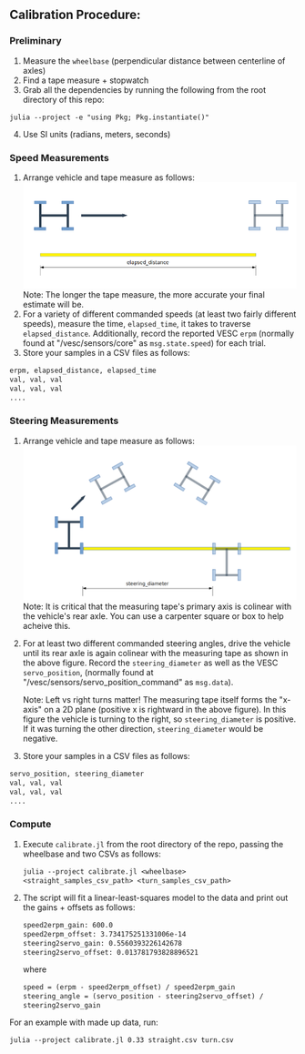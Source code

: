 
## Calibration Procedure:

### Preliminary
1. Measure the `wheelbase` (perpendicular distance between centerline of axles)
2. Find a tape measure + stopwatch
3. Grab all the dependencies by running the following from the root directory of this repo:
```
julia --project -e "using Pkg; Pkg.instantiate()"
```
4. Use SI units (radians, meters, seconds)

### Speed Measurements

1. Arrange vehicle and tape measure as follows:
![straight](straight.png)
    Note: The longer the tape measure, the more accurate your final estimate will be.
2. For a variety of different commanded speeds (at least two fairly different speeds), measure the time, `elapsed_time`, it takes to traverse `elapsed_distance`. Additionally, record the reported VESC `erpm` (normally found at "/vesc/sensors/core" as `msg.state.speed`) for each trial.
3. Store your samples in a CSV files as follows:
```
erpm, elapsed_distance, elapsed_time
val, val, val
val, val, val
....
```

### Steering Measurements
1. Arrange vehicle and tape measure as follows:
![turn](turn.png)
Note: It is critical that the measuring tape's primary axis
is colinear with the vehicle's rear axle. You can use a carpenter square or box to help acheive this.
2. For at least two different commanded steering angles, drive the vehicle until its rear axle is again colinear with the measuring tape as shown in the above figure. Record the `steering_diameter` as well as the VESC `servo_position`, (normally found at "/vesc/sensors/servo_position_command" as `msg.data`).

    Note: Left vs right turns matter! The measuring tape itself forms the "x-axis" on a 2D plane (positive x is rightward in the above figure). In this figure the vehicle is turning to the right, so `steering_diameter` is positive. If it was turning the other direction, `steering_diameter` would be negative.

3. Store your samples in a CSV files as follows:
```
servo_position, steering_diameter
val, val, val
val, val, val
....
```

### Compute
1. Execute `calibrate.jl` from the root directory of the repo, passing the wheelbase and two CSVs as follows:
    ```
    julia --project calibrate.jl <wheelbase> <straight_samples_csv_path> <turn_samples_csv_path>
    ```

2. The script will fit a linear-least-squares model to the data and print out the gains + offsets as follows:

    ```
    speed2erpm_gain: 600.0
    speed2erpm_offset: 3.734175251331006e-14
    steering2servo_gain: 0.5560393226142678
    steering2servo_offset: 0.013781793828896521
    ```
    where
    ```
    speed = (erpm - speed2erpm_offset) / speed2erpm_gain
    steering_angle = (servo_position - steering2servo_offset) / steering2servo_gain
    ```

For an example with made up data, run:
```
julia --project calibrate.jl 0.33 straight.csv turn.csv
```
